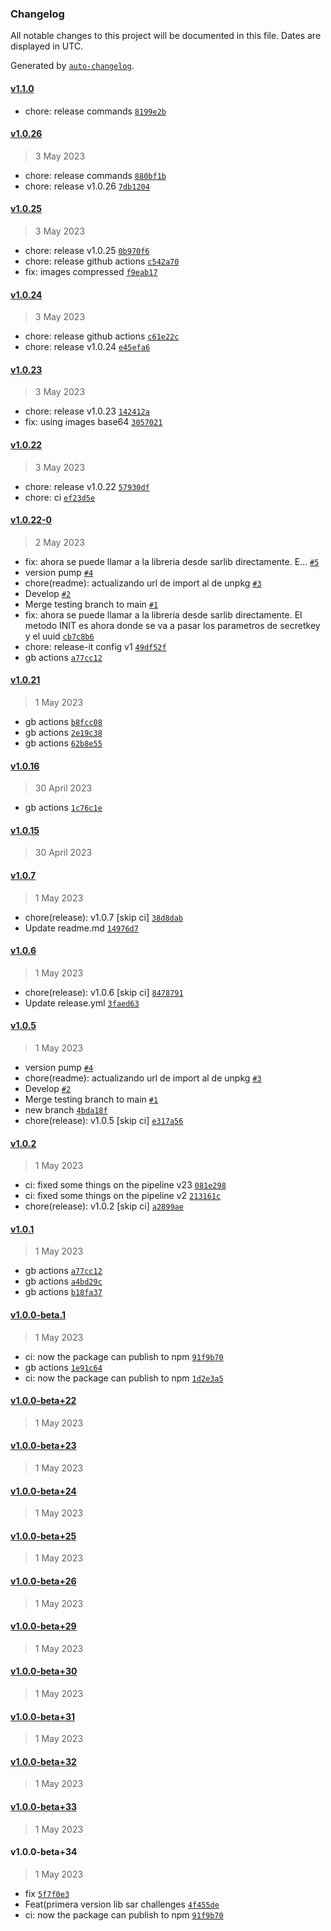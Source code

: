 ### Changelog

All notable changes to this project will be documented in this file. Dates are displayed in UTC.

Generated by [`auto-changelog`](https://github.com/CookPete/auto-changelog).

#### [v1.1.0](https://github.com/AccentioStudios/quinientas_historias_challenge_sar_lib/compare/v1.0.26...v1.1.0)

- chore: release commands [`8199e2b`](https://github.com/AccentioStudios/quinientas_historias_challenge_sar_lib/commit/8199e2b53a92fc6797031b8f88f62867f2f103cd)

#### [v1.0.26](https://github.com/AccentioStudios/quinientas_historias_challenge_sar_lib/compare/v1.0.25...v1.0.26)

> 3 May 2023

- chore: release commands [`880bf1b`](https://github.com/AccentioStudios/quinientas_historias_challenge_sar_lib/commit/880bf1b9788bca5473269d3b0dcf31e6f5adf1f9)
- chore: release v1.0.26 [`7db1204`](https://github.com/AccentioStudios/quinientas_historias_challenge_sar_lib/commit/7db120445538ee185489e134819f93bf533d6009)

#### [v1.0.25](https://github.com/AccentioStudios/quinientas_historias_challenge_sar_lib/compare/v1.0.24...v1.0.25)

> 3 May 2023

- chore: release v1.0.25 [`0b970f6`](https://github.com/AccentioStudios/quinientas_historias_challenge_sar_lib/commit/0b970f6cb9b00ebdad2772f6e0179dc56f6130aa)
- chore: release github actions [`c542a70`](https://github.com/AccentioStudios/quinientas_historias_challenge_sar_lib/commit/c542a70618a0bf6fca7cded83ab411e73688af06)
- fix: images compressed [`f9eab17`](https://github.com/AccentioStudios/quinientas_historias_challenge_sar_lib/commit/f9eab17e5efd2ed106a88e23f2d13ec4a7947228)

#### [v1.0.24](https://github.com/AccentioStudios/quinientas_historias_challenge_sar_lib/compare/v1.0.23...v1.0.24)

> 3 May 2023

- chore: release github actions [`c61e22c`](https://github.com/AccentioStudios/quinientas_historias_challenge_sar_lib/commit/c61e22cfc2e6c9b37709f1f0bcf8a3664682c93b)
- chore: release v1.0.24 [`e45efa6`](https://github.com/AccentioStudios/quinientas_historias_challenge_sar_lib/commit/e45efa6f2e34cd28b4da67701f117a399fe7e94b)

#### [v1.0.23](https://github.com/AccentioStudios/quinientas_historias_challenge_sar_lib/compare/v1.0.22...v1.0.23)

> 3 May 2023

- chore: release v1.0.23 [`142412a`](https://github.com/AccentioStudios/quinientas_historias_challenge_sar_lib/commit/142412a03973f5cae115ecc4f0487f2f61e25ba3)
- fix: using images base64 [`3057021`](https://github.com/AccentioStudios/quinientas_historias_challenge_sar_lib/commit/3057021d1666d76691e743d9bef09af1fb30494c)

#### [v1.0.22](https://github.com/AccentioStudios/quinientas_historias_challenge_sar_lib/compare/v1.0.22-0...v1.0.22)

> 3 May 2023

- chore: release v1.0.22 [`57930df`](https://github.com/AccentioStudios/quinientas_historias_challenge_sar_lib/commit/57930dfb1c8419e7144fbe8b79d76ec7fa42e0f8)
- chore: ci [`ef23d5e`](https://github.com/AccentioStudios/quinientas_historias_challenge_sar_lib/commit/ef23d5eb966080ede8fd2b2348839868686cfc70)

#### [v1.0.22-0](https://github.com/AccentioStudios/quinientas_historias_challenge_sar_lib/compare/v1.0.21...v1.0.22-0)

> 2 May 2023

- fix: ahora se puede llamar a la libreria desde sarlib directamente. E… [`#5`](https://github.com/AccentioStudios/quinientas_historias_challenge_sar_lib/pull/5)
- version pump [`#4`](https://github.com/AccentioStudios/quinientas_historias_challenge_sar_lib/pull/4)
- chore(readme): actualizando url de import al de unpkg [`#3`](https://github.com/AccentioStudios/quinientas_historias_challenge_sar_lib/pull/3)
- Develop [`#2`](https://github.com/AccentioStudios/quinientas_historias_challenge_sar_lib/pull/2)
- Merge testing branch to main [`#1`](https://github.com/AccentioStudios/quinientas_historias_challenge_sar_lib/pull/1)
- fix: ahora se puede llamar a la libreria desde sarlib directamente. El metodo INIT es ahora donde se va a pasar los parametros de secretkey y el uuid [`cb7c8b6`](https://github.com/AccentioStudios/quinientas_historias_challenge_sar_lib/commit/cb7c8b684a8b5c3c74ce5bb68fb9196923ceb7ef)
- chore: release-it config v1 [`49df52f`](https://github.com/AccentioStudios/quinientas_historias_challenge_sar_lib/commit/49df52fa3213722e82fbca7d6423cc03c908d58b)
- gb actions [`a77cc12`](https://github.com/AccentioStudios/quinientas_historias_challenge_sar_lib/commit/a77cc12e67303195619f64f0af7bb369d48fe03c)

#### [v1.0.21](https://github.com/AccentioStudios/quinientas_historias_challenge_sar_lib/compare/v1.0.16...v1.0.21)

> 1 May 2023

- gb actions [`b8fcc08`](https://github.com/AccentioStudios/quinientas_historias_challenge_sar_lib/commit/b8fcc085e4cdf4c7419c66f1a1b19dab8a094646)
- gb actions [`2e19c38`](https://github.com/AccentioStudios/quinientas_historias_challenge_sar_lib/commit/2e19c38d430169717585d2a0a24fb191b196d9aa)
- gb actions [`62b8e55`](https://github.com/AccentioStudios/quinientas_historias_challenge_sar_lib/commit/62b8e55bb78efcf2c8c7b9ef2bb40d2b10fffcc1)

#### [v1.0.16](https://github.com/AccentioStudios/quinientas_historias_challenge_sar_lib/compare/v1.0.15...v1.0.16)

> 30 April 2023

- gb actions [`1c76c1e`](https://github.com/AccentioStudios/quinientas_historias_challenge_sar_lib/commit/1c76c1e202313a7ae8aa332b8498c230a33c0816)

#### [v1.0.15](https://github.com/AccentioStudios/quinientas_historias_challenge_sar_lib/compare/v1.0.7...v1.0.15)

> 30 April 2023

#### [v1.0.7](https://github.com/AccentioStudios/quinientas_historias_challenge_sar_lib/compare/v1.0.6...v1.0.7)

> 1 May 2023

- chore(release): v1.0.7 [skip ci] [`38d8dab`](https://github.com/AccentioStudios/quinientas_historias_challenge_sar_lib/commit/38d8dabc816d6bf172db66647d9aed2699fa6654)
- Update readme.md [`14976d7`](https://github.com/AccentioStudios/quinientas_historias_challenge_sar_lib/commit/14976d786f2d3dd773539a0554be2d900a4a7bbf)

#### [v1.0.6](https://github.com/AccentioStudios/quinientas_historias_challenge_sar_lib/compare/v1.0.5...v1.0.6)

> 1 May 2023

- chore(release): v1.0.6 [skip ci] [`8478791`](https://github.com/AccentioStudios/quinientas_historias_challenge_sar_lib/commit/8478791fd84926dbc07d63976a32e2c1012dfd3c)
- Update release.yml [`3faed63`](https://github.com/AccentioStudios/quinientas_historias_challenge_sar_lib/commit/3faed63bee7188a21e72d6c4d2bcb1d04715a72b)

#### [v1.0.5](https://github.com/AccentioStudios/quinientas_historias_challenge_sar_lib/compare/v1.0.2...v1.0.5)

> 1 May 2023

- version pump [`#4`](https://github.com/AccentioStudios/quinientas_historias_challenge_sar_lib/pull/4)
- chore(readme): actualizando url de import al de unpkg [`#3`](https://github.com/AccentioStudios/quinientas_historias_challenge_sar_lib/pull/3)
- Develop [`#2`](https://github.com/AccentioStudios/quinientas_historias_challenge_sar_lib/pull/2)
- Merge testing branch to main [`#1`](https://github.com/AccentioStudios/quinientas_historias_challenge_sar_lib/pull/1)
- new branch [`4bda18f`](https://github.com/AccentioStudios/quinientas_historias_challenge_sar_lib/commit/4bda18f503c83f80eeaffacca1b427ebb3efadf3)
- chore(release): v1.0.5 [skip ci] [`e317a56`](https://github.com/AccentioStudios/quinientas_historias_challenge_sar_lib/commit/e317a56273fffeb6d912f48419dc5dc8783b9070)

#### [v1.0.2](https://github.com/AccentioStudios/quinientas_historias_challenge_sar_lib/compare/v1.0.1...v1.0.2)

> 1 May 2023

- ci: fixed some things on the pipeline v23 [`081e298`](https://github.com/AccentioStudios/quinientas_historias_challenge_sar_lib/commit/081e2988bf7154944b591bed7e9039b98136fae7)
- ci: fixed some things on the pipeline v2 [`213161c`](https://github.com/AccentioStudios/quinientas_historias_challenge_sar_lib/commit/213161ce51ecded7099d32b7329da59194b08b9d)
- chore(release): v1.0.2 [skip ci] [`a2899ae`](https://github.com/AccentioStudios/quinientas_historias_challenge_sar_lib/commit/a2899aed144d4ffd7686993e0d913f20a507e12d)

#### [v1.0.1](https://github.com/AccentioStudios/quinientas_historias_challenge_sar_lib/compare/v1.0.0-beta.1...v1.0.1)

> 1 May 2023

- gb actions [`a77cc12`](https://github.com/AccentioStudios/quinientas_historias_challenge_sar_lib/commit/a77cc12e67303195619f64f0af7bb369d48fe03c)
- gb actions [`a4bd29c`](https://github.com/AccentioStudios/quinientas_historias_challenge_sar_lib/commit/a4bd29c582955f168516acebfec19385550ab2c0)
- gb actions [`b18fa37`](https://github.com/AccentioStudios/quinientas_historias_challenge_sar_lib/commit/b18fa375bf24ed17541fcb36f37248ef93d26fcd)

#### [v1.0.0-beta.1](https://github.com/AccentioStudios/quinientas_historias_challenge_sar_lib/compare/v1.0.0-beta+22...v1.0.0-beta.1)

> 1 May 2023

- ci: now the package can publish to npm [`91f9b70`](https://github.com/AccentioStudios/quinientas_historias_challenge_sar_lib/commit/91f9b7085de16b0fc3eb78658da0845b67577fa8)
- gb actions [`1e91c64`](https://github.com/AccentioStudios/quinientas_historias_challenge_sar_lib/commit/1e91c64a5c3665ade3aa36d8a20ba49ddc0e80f5)
- ci: now the package can publish to npm [`1d2e3a5`](https://github.com/AccentioStudios/quinientas_historias_challenge_sar_lib/commit/1d2e3a5a844535b99583eb86ed804d8d3f71f63b)

#### [v1.0.0-beta+22](https://github.com/AccentioStudios/quinientas_historias_challenge_sar_lib/compare/v1.0.0-beta+23...v1.0.0-beta+22)

> 1 May 2023

#### [v1.0.0-beta+23](https://github.com/AccentioStudios/quinientas_historias_challenge_sar_lib/compare/v1.0.0-beta+24...v1.0.0-beta+23)

> 1 May 2023

#### [v1.0.0-beta+24](https://github.com/AccentioStudios/quinientas_historias_challenge_sar_lib/compare/v1.0.0-beta+25...v1.0.0-beta+24)

> 1 May 2023

#### [v1.0.0-beta+25](https://github.com/AccentioStudios/quinientas_historias_challenge_sar_lib/compare/v1.0.0-beta+26...v1.0.0-beta+25)

> 1 May 2023

#### [v1.0.0-beta+26](https://github.com/AccentioStudios/quinientas_historias_challenge_sar_lib/compare/v1.0.0-beta+29...v1.0.0-beta+26)

> 1 May 2023

#### [v1.0.0-beta+29](https://github.com/AccentioStudios/quinientas_historias_challenge_sar_lib/compare/v1.0.0-beta+30...v1.0.0-beta+29)

> 1 May 2023

#### [v1.0.0-beta+30](https://github.com/AccentioStudios/quinientas_historias_challenge_sar_lib/compare/v1.0.0-beta+31...v1.0.0-beta+30)

> 1 May 2023

#### [v1.0.0-beta+31](https://github.com/AccentioStudios/quinientas_historias_challenge_sar_lib/compare/v1.0.0-beta+32...v1.0.0-beta+31)

> 1 May 2023

#### [v1.0.0-beta+32](https://github.com/AccentioStudios/quinientas_historias_challenge_sar_lib/compare/v1.0.0-beta+33...v1.0.0-beta+32)

> 1 May 2023

#### [v1.0.0-beta+33](https://github.com/AccentioStudios/quinientas_historias_challenge_sar_lib/compare/v1.0.0-beta+34...v1.0.0-beta+33)

> 1 May 2023

#### v1.0.0-beta+34

> 1 May 2023

- fix [`5f7f0e3`](https://github.com/AccentioStudios/quinientas_historias_challenge_sar_lib/commit/5f7f0e33dc0d066b8ba06f7627f1a44b4bf2df1f)
- Feat(primera version lib sar challenges [`4f455de`](https://github.com/AccentioStudios/quinientas_historias_challenge_sar_lib/commit/4f455deb2e8b5ee839fe25a10bb83641c0c69feb)
- ci: now the package can publish to npm [`91f9b70`](https://github.com/AccentioStudios/quinientas_historias_challenge_sar_lib/commit/91f9b7085de16b0fc3eb78658da0845b67577fa8)
